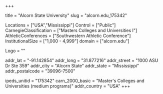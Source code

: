 
+++

title = "Alcorn State University"
slug = "alcorn.edu_175342"

Locations = ["USA","Mississippi"]
Control = ["Public"]
CarnegieClassification = ["Masters Colleges and Universities I"]
AthleticConferences = ["Southwestern Athletic Conference"]
InstitutionalSize = ["1,000 - 4,999"]
domain = ["alcorn.edu"]

Logo = ""

addr_lat = "-91.142854"
addr_long = "31.877216"
addr_street = "1000 ASU Dr Ste 359"
addr_city = "Alcorn State"
addr_state = "Mississippi"
addr_postalcode = "39096-7500"

ipeds_unitid = "175342"
carn_2000_basic = "Master's Colleges and Universities (medium programs)"
addr_country = "USA"
+++
     
